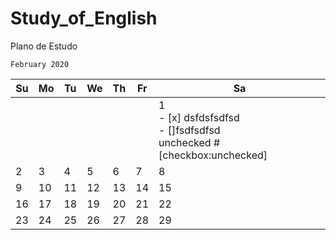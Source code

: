 # Study_of_English


Plano de Estudo 



    February 2020   

|Su| Mo| Tu| We| Th| Fr| Sa|
|--|---|---|---|---|---|---|
|  |   |   |   |   |   |  1 <br>- [x] dsfdsfsdfsd <br> - []fsdfsdfsd <br> unchecked # [checkbox:unchecked]|
| 2|  3|  4|  5|  6|  7|  8|
| 9| 10| 11| 12| 13| 14| 15|
|16| 17| 18| 19| 20| 21| 22|
|23| 24| 25| 26| 27| 28| 29|

